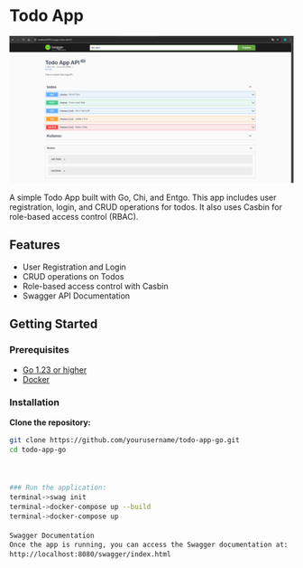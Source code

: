 
# Todo App

![Görüntü](./screenshot.png)

A simple Todo App built with Go, Chi, and Entgo. This app includes user registration, login, and CRUD operations for todos. It also uses Casbin for role-based access control (RBAC).

## Features
- User Registration and Login
- CRUD operations on Todos
- Role-based access control with Casbin
- Swagger API Documentation

## Getting Started

### Prerequisites
- [Go 1.23 or higher](https://golang.org/doc/install)
- [Docker](https://www.docker.com/get-started)

### Installation
 **Clone the repository:**
   ```bash
   git clone https://github.com/yourusername/todo-app-go.git
   cd todo-app-go



### Run the application:
terminal->swag init
terminal->docker-compose up --build
terminal->docker-compose up

Swagger Documentation
Once the app is running, you can access the Swagger documentation at:
http://localhost:8080/swagger/index.html

